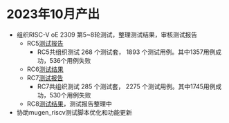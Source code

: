 # 2023年10月产出
- 组织RISC-V oE 2309 第5~8轮测试，整理测试结果，审核测试报告
  - RC5[测试报告](https://gitee.com/yunxiangluo/open-euler-risc-v-23.09-test/blob/master/Round5/Mugen/README.md)
    - RC5共组织测试 268 个测试套， 1893 个测试用例。其中1357用例成功，536个用例失败
  - RC6[测试结果](https://gitee.com/yunxiangluo/open-euler-risc-v-23.09-test/tree/master/Round6/Mugen)
  - RC7[测试报告](https://gitee.com/yunxiangluo/open-euler-risc-v-23.09-test/blob/master/Round7/Mugen/README.md)
    - RC7共组织测试 285 个测试套， 2275 个测试用例。其中1745用例成功，530个用例失败
  - RC8[测试结果](https://github.com/KotorinMinami/res_list/commit/37fae845c62af273b1428215c732b4d7290fb6ec)，测试报告整理中
- 协助mugen_riscv测试脚本优化和功能更新

